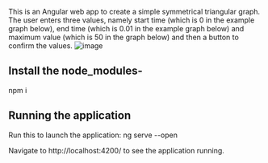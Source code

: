 This is an Angular web app to create a simple symmetrical triangular graph. The user enters three values, namely start time (which is 0 in the example graph below), 
end time (which is 0.01 in the example graph below) and maximum value (which is 50 in the graph below) and then a 
button to confirm the values.
![image](https://user-images.githubusercontent.com/25429301/130308475-f63beaa8-0ea0-4ada-9723-99c93fc371ed.jpeg)


## Install the node_modules-

npm i

## Running the application
Run this to launch the application:
ng serve --open

Navigate to http://localhost:4200/ to see the application running.
